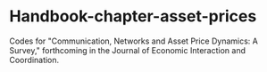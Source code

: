# Handbook-chapter-asset-prices

Codes for "Communication, Networks and Asset Price Dynamics: A Survey," forthcoming in the Journal of Economic Interaction and Coordination.  
